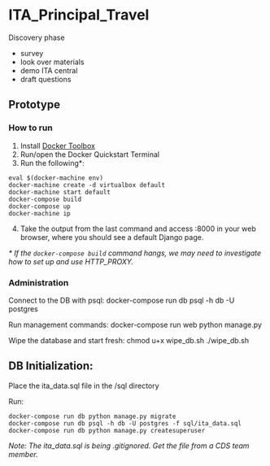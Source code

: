 # ITA_Principal_Travel

Discovery phase
* survey
* look over materials
* demo ITA central
* draft questions

## Prototype

### How to run

1. Install [Docker Toolbox](https://www.docker.com/products/docker-toolbox)
2. Run/open the Docker Quickstart Terminal
3. Run the following*:

```
eval $(docker-machine env)
docker-machine create -d virtualbox default
docker-machine start default
docker-compose build
docker-compose up
docker-machine ip
```

4. Take the output from the last command and access <ip>:8000 in your web browser, where you should see a default Django page.

_* If the `docker-compose build` command hangs, we may need to investigate how to set up and use HTTP_PROXY._

### Administration

Connect to the DB with psql:
    docker-compose run db psql -h db -U postgres

Run management commands:
   docker-compose run web python manage.py <command>

Wipe the database and start fresh:
    chmod u+x wipe_db.sh
    ./wipe_db.sh

## DB Initialization:

Place the ita_data.sql file in the /sql directory

Run:
    
    docker-compose run db python manage.py migrate
    docker-compose run db psql -h db -U postgres -f sql/ita_data.sql
    docker-compose run db python manage.py createsuperuser

_Note: The ita_data.sql is being .gitignored. Get the file from a CDS team member._
